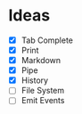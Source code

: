 # Ideas

- [x] Tab Complete
- [x] Print
- [x] Markdown
- [x] Pipe
- [x] History
- [ ] File System
- [ ] Emit Events
